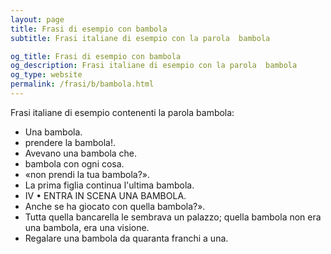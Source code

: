 ```yaml
---
layout: page
title: Frasi di esempio con bambola 
subtitle: Frasi italiane di esempio con la parola  bambola

og_title: Frasi di esempio con bambola 
og_description: Frasi italiane di esempio con la parola  bambola
og_type: website
permalink: /frasi/b/bambola.html
---
```


Frasi italiane di esempio contenenti la parola bambola:


- Una bambola.
- prendere la bambola!.
- Avevano una bambola che.
- bambola con ogni cosa.
- «non prendi la tua bambola?».
- La prima figlia continua l'ultima bambola.
- IV • ENTRA IN SCENA UNA BAMBOLA.
- Anche se ha giocato con quella bambola?».
- Tutta quella bancarella le sembrava un palazzo; quella bambola non era una bambola, era una visione.
- Regalare una bambola da quaranta franchi a una.
